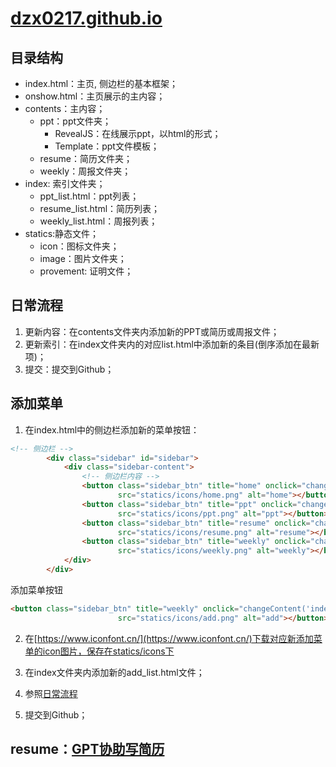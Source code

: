 # [dzx0217.github.io](https://dzx0217.github.io/)

## 目录结构

- index.html：主页, 侧边栏的基本框架；
- onshow.html：主页展示的主内容；
- contents：主内容；
	- ppt：ppt文件夹；
	  - RevealJS：在线展示ppt，以html的形式；
	  - Template：ppt文件模板；
	- resume：简历文件夹；
	- weekly：周报文件夹；
- index: 索引文件夹；
	- ppt_list.html：ppt列表；
	- resume_list.html：简历列表；
	- weekly_list.html：周报列表；
- statics:静态文件；
    - icon：图标文件夹；
	- image：图片文件夹；
	- provement: 证明文件；


## 日常流程

1. 更新内容：在contents文件夹内添加新的PPT或简历或周报文件；
2. 更新索引：在index文件夹内的对应list.html中添加新的条目(倒序添加在最新项)；
3. 提交：提交到Github；

## 添加菜单

1. 在index.html中的侧边栏添加新的菜单按钮：
```html
<!-- 侧边栏 -->
		<div class="sidebar" id="sidebar">
			<div class="sidebar-content">
				<!-- 侧边栏内容 -->
				<button class="sidebar_btn" title="home" onclick="changeContent('onshow.html')"><img
						src="statics/icons/home.png" alt="home"></button>
				<button class="sidebar_btn" title="ppt" onclick="changeContent('index/ppt_list.html')"><img
						src="statics/icons/ppt.png" alt="ppt"></button>
				<button class="sidebar_btn" title="resume" onclick="changeContent('index/resume_list.html')"><img
						src="statics/icons/resume.png" alt="resume"></button>
				<button class="sidebar_btn" title="weekly" onclick="changeContent('index/weekly_list.html')"><img
						src="statics/icons/weekly.png" alt="weekly"></button>
			</div>
		</div>
```

添加菜单按钮
```html
<button class="sidebar_btn" title="weekly" onclick="changeContent('index/add_list.html')"><img
						src="statics/icons/add.png" alt="add"></button>
```

2. 在[https://www.iconfont.cn/](https://www.iconfont.cn/)下载对应新添加菜单的icon图片，保存在statics/icons下
3. 在index文件夹内添加新的add_list.html文件；
4. 参照[日常流程](#日常流程)

5. 提交到Github；

## resume：[GPT协助写简历](https://chat.openai.com/share/02bf7548-77f1-4c1d-a1e1-4e3dd8ee494e)